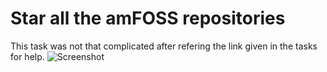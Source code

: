 #  Star all the amFOSS repositories
   This task was not that complicated after refering the link given in the tasks for help. 
   ![Screenshot ](https://user-images.githubusercontent.com/73769285/98682601-1d5c9d80-238a-11eb-808b-bd12e38cdf81.png)
